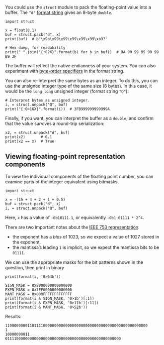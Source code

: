 You could use the `struct` module to pack the floating-point value into a buffer.  The `"d"` [format string](https://docs.python.org/3/library/struct.html#format-characters) gives an 8-byte `double`.

```
import struct

x = float(0.1)
buf = struct.pack("d", x)
print(buf)  # b'\x9a\x99\x99\x99\x99\x99\xb9?'

# Hex dump, for readability
print(" ".join("{:02X}".format(b) for b in buf))  # 9A 99 99 99 99 99 B9 3F
```

The buffer will reflect the native endianness of your system.  You can also experiment with [byte-order specifiers](https://docs.python.org/3/library/struct.html#byte-order-size-and-alignment) in the format string.

You can also re-interpret the same bytes as an integer.  To do this, you can use the unsigned integer type of the same size (8 bytes).  In this case, it would be the `long long` unsigned integer (format string `"Q"`):
```
# Interpret bytes as unsigned integer.
i, = struct.unpack("Q", buf)
print("{:0>16X}".format(i))  # 3FB999999999999A
```

Finally, if you want, you can interpret the buffer as a `double`, and confirm that the value survives a round-trip serialization:
```
x2, = struct.unpack("d", buf)
print(x2)       # 0.1
print(x2 == x)  # True
```

## Viewing floating-point representation components

To view the individual components of the floating point number, you can examine parts of the integer equivalent using bitmasks.

```
import struct

x = -(16 + 4 + 2 + 1 + 0.5)
buf = struct.pack("d", x)
i, = struct.unpack("Q", buf)
```

Here, `x` has a value of `-0b10111.1`, or equivalently `-0b1.01111 * 2^4`.

There are two important notes about the [IEEE 753 representation](https://en.wikipedia.org/wiki/IEEE_754):
* the exponent has a *bias* of 1023, so we expect a value of 1027 stored in the exponent.
* the mantissa’s leading `1` is implicit, so we expect the mantissa bits to be `01111`.

We can use the appropriate masks for the bit patterns shown in the question, then print in binary 

```
print(format(i, '0>64b'))

SIGN_MASK = 0x8000000000000000
EXPN_MASK = 0x7FF0000000000000
MANT_MASK = 0x000FFFFFFFFFFFFF
print(format(i & SIGN_MASK, '0>1b')[:1])
print(format(i & EXPN_MASK, '0>11b')[:11])
print(format(i & MANT_MASK, '0>52b'))
```

Results:
```
1100000000110111100000000000000000000000000000000000000000000000
1
10000000011
0111100000000000000000000000000000000000000000000000
```
